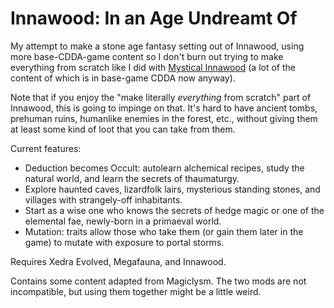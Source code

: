 # Innawood: In an Age Undreamt Of
My attempt to make a stone age fantasy setting out of Innawood, using more base-CDDA-game content so I don't burn out trying to make everything from scratch like I did with [Mystical Innawood](https://github.com/Standing-Storm/mystical-innawood) (a lot of the content of which is in base-game CDDA now anyway). 

Note that if you enjoy the "make literally *everything* from scratch" part of Innawood, this is going to impinge on that. It's hard to have ancient tombs, prehuman ruins, humanlike enemies in the forest, etc., without giving them at least some kind of loot that you can take from them. 

Current features:
- Deduction becomes Occult: autolearn alchemical recipes, study the natural world, and learn the secrets of thaumaturgy.
- Explore haunted caves, lizardfolk lairs, mysterious standing stones, and villages with strangely-off inhabitants.
- Start as a wise one who knows the secrets of hedge magic or one of the elemental fae, newly-born in a primaeval world.
- Mutation: traits allow those who take them (or gain them later in the game) to mutate with exposure to portal storms.

Requires Xedra Evolved, Megafauna, and Innawood.

Contains some content adapted from Magiclysm. The two mods are not incompatible, but using them together might be a little weird. 
